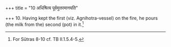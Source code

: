 +++
title = "10 अधिश्रित्य पूर्वमुत्तरमानयति"

+++
10. Having kept the first (viz. Agnihotra-vessel) on the fire, he pours (the milk from the) second (pot) in it.[^1]  

[^1]: For Sūtras 8-10 cf. TB II.1.5.4-5.
